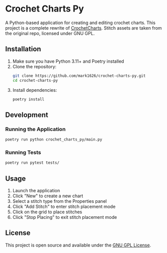 # Crochet Charts Py

A Python-based application for creating and editing crochet charts. This project is a complete rewrite of [CrochetCharts](https://github.com/iPenguin/CrochetCharts). Stitch assets are taken from the original repo, licensed under GNU GPL.


## Installation

1. Make sure you have Python 3.11+ and Poetry installed
2. Clone the repository:
   ```bash
   git clone https://github.com/mark1626/crochet-charts-py.git
   cd crochet-charts-py
   ```
3. Install dependencies:
   ```bash
   poetry install
   ```

## Development

### Running the Application
```bash
poetry run python crochet_charts_py/main.py
```

### Running Tests
```bash
poetry run pytest tests/
```

## Usage

1. Launch the application
2. Click "New" to create a new chart
3. Select a stitch type from the Properties panel
4. Click "Add Stitch" to enter stitch placement mode
5. Click on the grid to place stitches
6. Click "Stop Placing" to exit stitch placement mode

## License

This project is open source and available under the [GNU GPL License](LICENSE).